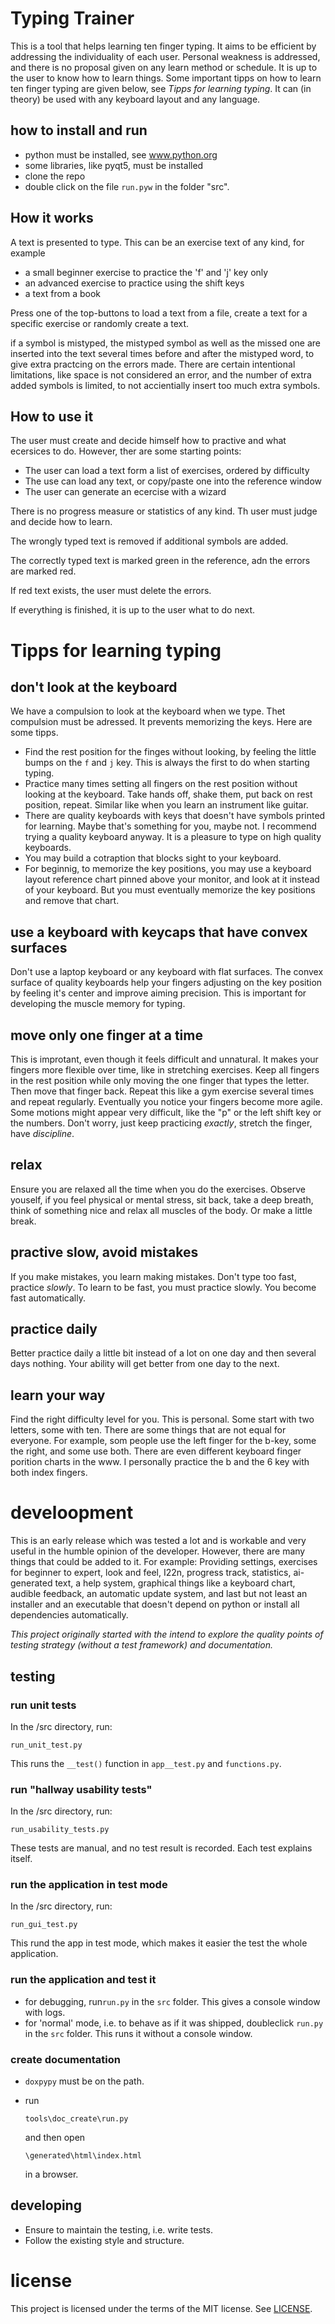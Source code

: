 # Typing Trainer

This is a tool that helps learning ten finger typing. It aims to be efficient by addressing the individuality of each user. Personal weakness is addressed, and there is no proposal given on any learn method or schedule. It is up to the user to know how to learn things. Some important tipps on how to learn ten finger typing are given below, see *Tipps for learning typing*. It can (in theory) be used with any keyboard layout and any language.

## how to install and run

- python must be installed, see www.python.org
- some libraries, like pyqt5, must be installed
- clone the repo
- double click on the file `run.pyw` in the folder "src".

## How it works

A text is presented to type.
This can be an exercise text of any kind, for example

- a small beginner exercise to practice the 'f' and 'j' key only
- an advanced exercise to practice using the shift keys
- a text from a book

Press one of the top-buttons to load a text from a file, create a 
text for a specific exercise or randomly  create a text.

if a symbol is mistyped, the mistyped symbol as well as the missed one are
inserted into the text several times before and after the mistyped word,
to give extra practcing on the errors made.
There are certain intentional limitations, like space is not considered an error,
and the number of extra added symbols is limited, to not accientially
insert too much extra symbols.

## How to use it

The user must create and decide himself how to practive and what ecersices to do.
However, ther are some starting points:

- The user can load a text form a list of exercises, ordered by difficulty
- The use can load any text, or copy/paste one into the reference window
- The user can generate an ecercise with a wizard

There is no progress measure or statistics of any kind. Th user must
judge and decide how to learn.

The wrongly typed text is removed if additional symbols are added.

The correctly typed text is marked green in the reference, adn the
errors are marked red.

If red text exists, the user must delete the errors.

If everything is finished, it is up to the user what to do next.

# Tipps for learning typing

## don't look at the keyboard

We have a compulsion to look at the keyboard when we type.
Thet compulsion must be adressed. It prevents memorizing
the keys. Here are some tipps.

- Find the rest position for the finges without looking, by feeling 
  the little bumps on the `f` and `j` key. This is always the first to do 
  when starting typing.
- Practice many times setting all fingers on the rest position without
  looking at the keyboard. Take hands off, shake them, put back on rest
  position, repeat. Similar like when you learn an instrument like guitar.
- There are quality keyboards with keys that doesn't have symbols printed
  for learning. Maybe that's something for you, maybe not. I recommend
  trying a quality keyboard anyway. It is a pleasure to type on high quality
  keyboards.
- You may build a cotraption that blocks sight to your keyboard.
- For beginnig, to memorize the key positions, you may use a
  keyboard layout reference chart pinned above your monitor, and look
  at it instead of your keyboard. But you must eventually memorize the
  key positions and remove that chart.

## use a keyboard with keycaps that have convex surfaces

Don't use a laptop keyboard or any keyboard with flat surfaces.
The convex surface of quality keyboards help your fingers adjusting on 
the key position by feeling it's center and improve aiming precision.
This is important for developing the muscle memory for typing.

## move only one finger at a time

This is improtant, even though it feels difficult and unnatural.
It makes your fingers more flexible over time, like in stretching exercises.
Keep all fingers in the rest position while only moving the one finger
that types the letter. Then move that finger back. Repeat this like a
gym exercise several times and repeat regularly. Eventually you notice
your fingers become more agile.
Some motions might appear very difficult, like the "p" or the left
shift key or the numbers. Don't worry, just keep practicing *exactly*,
stretch the finger, have *discipline*.

## relax

Ensure you are relaxed all the time when you do the exercises.
Observe youself, if you feel physical or mental stress, sit back,
take a deep breath, think of something nice and relax all muscles
of the body. Or make a little break.

## practive slow, avoid mistakes

If you make mistakes, you learn making mistakes. 
Don't type too fast, practice *slowly*.
To learn to be fast, you must practice slowly.
You become fast automatically.

## practice daily

Better practice daily a little bit instead of a lot on one day and
then several days nothing. Your ability will get better from one day
to the next.

## learn your way

Find the right difficulty level for you. This is personal.
Some start with two letters, some with ten.
There are some things that are not equal for everyone.
For example, som people use the left finger for the b-key, some the right,
and some use both. There are even different keyboard finger porition charts
in the www. I personally practice the b and the 6 key with both index
fingers.

# develoopment

This is an early release which was tested a lot and is workable and very useful in the humble opinion of the developer. However, there are many things that could be added to it. For example: Providing settings, exercises for beginner to expert, look and feel, I22n, progress track, statistics, ai-generated text, a help system, graphical things like a keyboard chart, audible feedback, an automatic update system, and last but not least an installer and an executable that doesn't depend on python or install all dependencies automatically.

*This project originally started with the intend to explore the quality points of testing strategy (without a test framework) and documentation.*

## testing

### run unit tests

In the /src directory, run:

```
run_unit_test.py
```

This runs the `__test()` function in `app__test.py` and `functions.py`.

### run "hallway usability tests"

In the /src directory, run:

```
run_usability_tests.py
```

These tests are manual, and no test result is recorded.
Each test explains itself.

### run the application in test mode

In the /src directory, run:

```
run_gui_test.py
```

This rund the app in test mode, which makes it easier the test the
whole application.

### run the application and test it

- for debugging, run`run.py` in the `src` folder.
  This gives a console window with logs.
- for 'normal' mode, i.e. to behave as if it was shipped,
  doubleclick `run.py` in the `src` folder.
  This runs it without a console window.

### create documentation

- `doxpypy` must be on the path.
- run
  
  ```
  tools\doc_create\run.py
  ```
  
  and then open
  
  ```
  \generated\html\index.html
  ```
  
  in a browser.

## developing

- Ensure to maintain the testing, i.e. write tests.
- Follow the existing style and structure.

# license

This project is licensed under the terms of the MIT license.
See [LICENSE](LICENSE.md).


